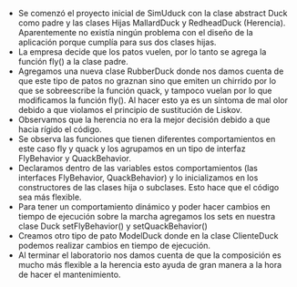 - Se comenzó el proyecto inicial de SimUduck con la 
  clase abstract Duck como padre y las clases Hijas MallardDuck y RedheadDuck 
  (Herencia). Aparentemente no existía ningún problema con el 
  diseño de la aplicación porque cumplía para sus dos clases hijas.
- La empresa decide que los patos vuelen, por lo tanto se agrega la función 
  fly() a la clase padre.
- Agregamos una nueva clase RubberDuck donde nos damos cuenta de que
este tipo de patos no graznan sino que emiten un chirrido por lo que se 
  sobreescribe la función quack, y tampoco vuelan por lo que modificamos
  la función fly(). Al hacer esto ya es un síntoma de mal
  olor debido a que violamos el principio de sustitución de Liskov.
- Observamos que la herencia no era la mejor decisión debido
a que hacia rígido el código.
- Se observa las funciones que tienen diferentes comportamientos
  en este caso fly y quack y los agrupamos en un tipo de interfaz 
  FlyBehavior y QuackBehavior.
- Declaramos dentro de las variables estos comportamientos (las 
  interfaces FlyBehavior, QuackBehavior) y lo inicializamos en los 
  constructores de las clases hija o subclases. Esto hace que el código
  sea más flexible.
- Para tener un comportamiento dinámico y poder hacer cambios en tiempo
de ejecución sobre la marcha agregamos los sets en nuestra clase Duck 
  setFlyBehavior() y setQuackBehavior()
- Creamos otro tipo de pato ModelDuck donde en la clase ClienteDuck 
podemos realizar cambios en tiempo de ejecución.
- Al terminar el laboratorio nos damos cuenta de que la 
composición es mucho más flexible a la herencia esto
  ayuda de gran manera a la hora de hacer el mantenimiento.